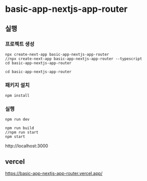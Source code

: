 # basic-app-nextjs-app-router

## 실행

### 프로젝트 생성

```
npx create-next-app basic-app-nextjs-app-router
//npx create-next-app basic-app-nextjs-app-router --typescript
cd basic-app-nextjs-app-router
```
```
cd basic-app-nextjs-app-router
```

### 패키지 설치

```
npm install
```

### 실행

```
npm run dev
```
```
npm run build
//npm run start
npm start
```

http://localhost:3000

## vercel

https://basic-app-nextjs-app-router.vercel.app/
